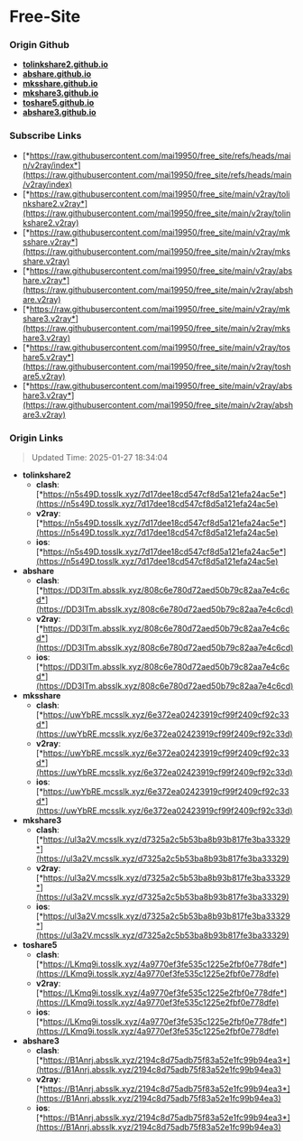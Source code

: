 # Free-Site

### Origin Github

- [**tolinkshare2.github.io**](https://github.com/tolinkshare2/tolinkshare2.github.io)
- [**abshare.github.io**](https://github.com/abshare/abshare.github.io)
- [**mksshare.github.io**](https://github.com/mksshare/mksshare.github.io)
- [**mkshare3.github.io**](https://github.com/mkshare3/mkshare3.github.io)
- [**toshare5.github.io**](https://github.com/toshare5/toshare5.github.io)
- [**abshare3.github.io**](https://github.com/abshare3/abshare3.github.io)

### Subscribe Links

- [*https://raw.githubusercontent.com/mai19950/free_site/refs/heads/main/v2ray/index*](https://raw.githubusercontent.com/mai19950/free_site/refs/heads/main/v2ray/index)
- [*https://raw.githubusercontent.com/mai19950/free_site/main/v2ray/tolinkshare2.v2ray*](https://raw.githubusercontent.com/mai19950/free_site/main/v2ray/tolinkshare2.v2ray)
- [*https://raw.githubusercontent.com/mai19950/free_site/main/v2ray/mksshare.v2ray*](https://raw.githubusercontent.com/mai19950/free_site/main/v2ray/mksshare.v2ray)
- [*https://raw.githubusercontent.com/mai19950/free_site/main/v2ray/abshare.v2ray*](https://raw.githubusercontent.com/mai19950/free_site/main/v2ray/abshare.v2ray)
- [*https://raw.githubusercontent.com/mai19950/free_site/main/v2ray/mkshare3.v2ray*](https://raw.githubusercontent.com/mai19950/free_site/main/v2ray/mkshare3.v2ray)
- [*https://raw.githubusercontent.com/mai19950/free_site/main/v2ray/toshare5.v2ray*](https://raw.githubusercontent.com/mai19950/free_site/main/v2ray/toshare5.v2ray)
- [*https://raw.githubusercontent.com/mai19950/free_site/main/v2ray/abshare3.v2ray*](https://raw.githubusercontent.com/mai19950/free_site/main/v2ray/abshare3.v2ray)

### Origin Links

> Updated Time: 2025-01-27 18:34:04

- **tolinkshare2**
  - **clash**: [*https://n5s49D.tosslk.xyz/7d17dee18cd547cf8d5a121efa24ac5e*](https://n5s49D.tosslk.xyz/7d17dee18cd547cf8d5a121efa24ac5e)
  - **v2ray**: [*https://n5s49D.tosslk.xyz/7d17dee18cd547cf8d5a121efa24ac5e*](https://n5s49D.tosslk.xyz/7d17dee18cd547cf8d5a121efa24ac5e)
  - **ios**: [*https://n5s49D.tosslk.xyz/7d17dee18cd547cf8d5a121efa24ac5e*](https://n5s49D.tosslk.xyz/7d17dee18cd547cf8d5a121efa24ac5e)
- **abshare**
  - **clash**: [*https://DD3ITm.absslk.xyz/808c6e780d72aed50b79c82aa7e4c6cd*](https://DD3ITm.absslk.xyz/808c6e780d72aed50b79c82aa7e4c6cd)
  - **v2ray**: [*https://DD3ITm.absslk.xyz/808c6e780d72aed50b79c82aa7e4c6cd*](https://DD3ITm.absslk.xyz/808c6e780d72aed50b79c82aa7e4c6cd)
  - **ios**: [*https://DD3ITm.absslk.xyz/808c6e780d72aed50b79c82aa7e4c6cd*](https://DD3ITm.absslk.xyz/808c6e780d72aed50b79c82aa7e4c6cd)
- **mksshare**
  - **clash**: [*https://uwYbRE.mcsslk.xyz/6e372ea02423919cf99f2409cf92c33d*](https://uwYbRE.mcsslk.xyz/6e372ea02423919cf99f2409cf92c33d)
  - **v2ray**: [*https://uwYbRE.mcsslk.xyz/6e372ea02423919cf99f2409cf92c33d*](https://uwYbRE.mcsslk.xyz/6e372ea02423919cf99f2409cf92c33d)
  - **ios**: [*https://uwYbRE.mcsslk.xyz/6e372ea02423919cf99f2409cf92c33d*](https://uwYbRE.mcsslk.xyz/6e372ea02423919cf99f2409cf92c33d)
- **mkshare3**
  - **clash**: [*https://ul3a2V.mcsslk.xyz/d7325a2c5b53ba8b93b817fe3ba33329*](https://ul3a2V.mcsslk.xyz/d7325a2c5b53ba8b93b817fe3ba33329)
  - **v2ray**: [*https://ul3a2V.mcsslk.xyz/d7325a2c5b53ba8b93b817fe3ba33329*](https://ul3a2V.mcsslk.xyz/d7325a2c5b53ba8b93b817fe3ba33329)
  - **ios**: [*https://ul3a2V.mcsslk.xyz/d7325a2c5b53ba8b93b817fe3ba33329*](https://ul3a2V.mcsslk.xyz/d7325a2c5b53ba8b93b817fe3ba33329)
- **toshare5**
  - **clash**: [*https://LKmq9i.tosslk.xyz/4a9770ef3fe535c1225e2fbf0e778dfe*](https://LKmq9i.tosslk.xyz/4a9770ef3fe535c1225e2fbf0e778dfe)
  - **v2ray**: [*https://LKmq9i.tosslk.xyz/4a9770ef3fe535c1225e2fbf0e778dfe*](https://LKmq9i.tosslk.xyz/4a9770ef3fe535c1225e2fbf0e778dfe)
  - **ios**: [*https://LKmq9i.tosslk.xyz/4a9770ef3fe535c1225e2fbf0e778dfe*](https://LKmq9i.tosslk.xyz/4a9770ef3fe535c1225e2fbf0e778dfe)
- **abshare3**
  - **clash**: [*https://B1Anrj.absslk.xyz/2194c8d75adb75f83a52e1fc99b94ea3*](https://B1Anrj.absslk.xyz/2194c8d75adb75f83a52e1fc99b94ea3)
  - **v2ray**: [*https://B1Anrj.absslk.xyz/2194c8d75adb75f83a52e1fc99b94ea3*](https://B1Anrj.absslk.xyz/2194c8d75adb75f83a52e1fc99b94ea3)
  - **ios**: [*https://B1Anrj.absslk.xyz/2194c8d75adb75f83a52e1fc99b94ea3*](https://B1Anrj.absslk.xyz/2194c8d75adb75f83a52e1fc99b94ea3)
